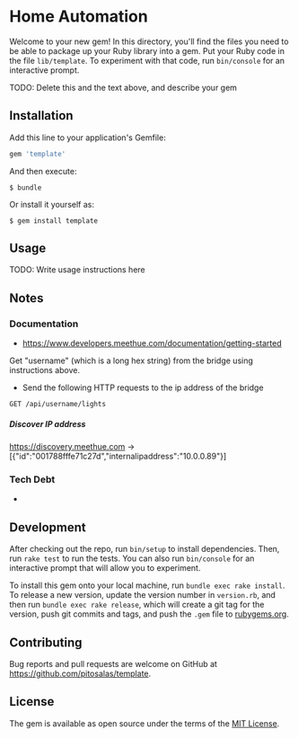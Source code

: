 # Home Automation

Welcome to your new gem! In this directory, you'll find the files you need to be able to package up your Ruby library into a gem. Put your Ruby code in the file `lib/template`. To experiment with that code, run `bin/console` for an interactive prompt.

TODO: Delete this and the text above, and describe your gem

## Installation

Add this line to your application's Gemfile:

```ruby
gem 'template'
```

And then execute:

    $ bundle

Or install it yourself as:

    $ gem install template

## Usage

TODO: Write usage instructions here

## Notes

### Documentation
* https://www.developers.meethue.com/documentation/getting-started

Get "username" (which is a long hex string) from the bridge using instructions above.

* Send the following HTTP requests to the ip address of the bridge

````
GET /api/username/lights
````

##### Discover IP address
https://discovery.meethue.com -> [{"id":"001788fffe71c27d","internalipaddress":"10.0.0.89"}]

### Tech Debt
* 

## Development

After checking out the repo, run `bin/setup` to install dependencies. Then, run `rake test` to run the tests. You can also run `bin/console` for an interactive prompt that will allow you to experiment.

To install this gem onto your local machine, run `bundle exec rake install`. To release a new version, update the version number in `version.rb`, and then run `bundle exec rake release`, which will create a git tag for the version, push git commits and tags, and push the `.gem` file to [rubygems.org](https://rubygems.org).

## Contributing

Bug reports and pull requests are welcome on GitHub at https://github.com/pitosalas/template.

## License

The gem is available as open source under the terms of the [MIT License](https://opensource.org/licenses/MIT).
